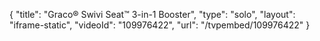 {
    "title": "Graco&reg; Swivi Seat&trade; 3-in-1 Booster",
    "type": "solo",
    "layout": "iframe-static",
    "videoId": "109976422",
    "url": "\/tvpembed\/109976422"
}